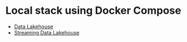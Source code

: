 # Local stack using Docker Compose

- [Data Lakehouse](https://medium.com/@gilles.philippart/build-a-data-lakehouse-with-apache-iceberg-polaris-trino-minio-349c534ecd98)
- [Streaming Data Lakehouse](https://medium.com/@gilles.philippart/build-a-streaming-data-lakehouse-with-apache-flink-kafka-iceberg-and-polaris-473c47e04525)